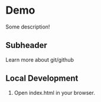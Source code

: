 # Demo

Some description!

## Subheader

Learn more about git/github

## Local Development

1. Open index.html in your browser.
